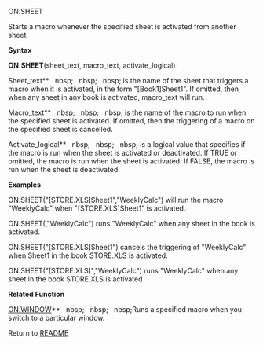 ON.SHEET

Starts a macro whenever the specified sheet is activated from another
sheet.

**Syntax**

**ON.SHEET**(sheet\_text, macro\_text, activate\_logical)

Sheet\_text**&nbsp;&nbsp;&nbsp;nbsp;&nbsp;&nbsp;&nbsp;nbsp;&nbsp;&nbsp;&nbsp;nbsp;&nbsp;is the name of the sheet that
triggers a macro when it is activated, in the form "\[Book1\]Sheet1". If
omitted, then when any sheet in any book is activated, macro\_text will
run.

Macro\_text**&nbsp;&nbsp;&nbsp;nbsp;&nbsp;&nbsp;&nbsp;nbsp;&nbsp;&nbsp;&nbsp;nbsp;&nbsp;is the name of the macro to run when
the specified sheet is activated. If omitted, then the triggering of a
macro on the specified sheet is cancelled.

Activate\_logical**&nbsp;&nbsp;&nbsp;nbsp;&nbsp;&nbsp;&nbsp;nbsp;&nbsp;&nbsp;&nbsp;nbsp;&nbsp;is a logical value that
specifies if the macro is run when the sheet is activated or
deactivated. If TRUE or omitted, the macro is run when the sheet is
activated. If FALSE, the macro is run when the sheet is deactivated.

**Examples**

ON.SHEET("\[STORE.XLS\]Sheet1","WeeklyCalc") will run the macro
"WeeklyCalc" when "\[STORE.XLS\]Sheet1" is activated.

ON.SHEET(,"WeeklyCalc") runs "WeeklyCalc" when any sheet in the book is
activated.

ON.SHEET("\[STORE.XLS\]Sheet1") cancels the triggering of "WeeklyCalc"
when Sheet1 in the book STORE.XLS is activated.

ON.SHEET("\[STORE.XLS\]","WeeklyCalc") runs "WeeklyCalc" when any sheet
in the book STORE.XLS is activated

**Related Function**

[ON.WINDOW](ON.WINDOW.md)**&nbsp;&nbsp;&nbsp;nbsp;&nbsp;&nbsp;&nbsp;nbsp;&nbsp;&nbsp;&nbsp;nbsp;Runs a specified macro when you switch to a
particular window.



Return to [README](README.md)

